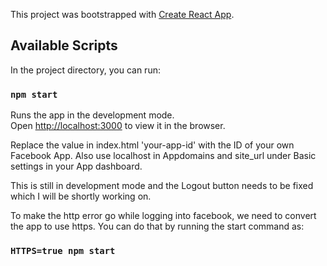 This project was bootstrapped with [Create React App](https://github.com/facebook/create-react-app).

## Available Scripts

In the project directory, you can run:

### `npm start`

Runs the app in the development mode.<br>
Open [http://localhost:3000](http://localhost:3000) to view it in the browser.

Replace the value in index.html 'your-app-id' with the ID of your own Facebook App.
Also use localhost in Appdomains and site_url under Basic settings in your App dashboard.

This is still in development mode and the Logout button needs to be fixed which I will be shortly working on.

To make the http error go while logging into facebook, we need to convert the app to use https.
You can do that by running the start command as: 
### `HTTPS=true npm start`
